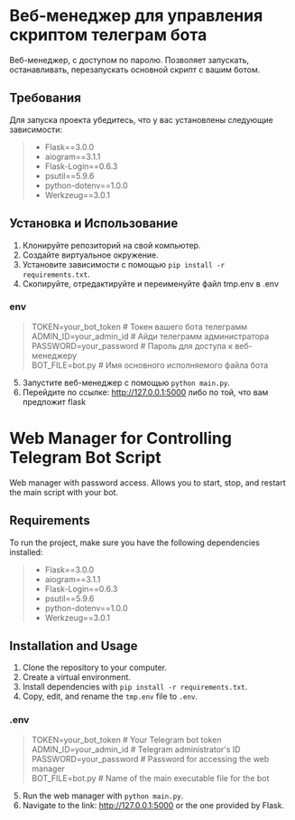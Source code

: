 # Веб-менеджер для управления скриптом телеграм бота

Веб-менеджер, с доступом по паролю.
Позволяет запускать, останавливать, перезапускать основной скрипт с вашим ботом.

## Требования

Для запуска проекта убедитесь, что у вас установлены следующие зависимости:

>- Flask==3.0.0
>- aiogram==3.1.1
>- Flask-Login==0.6.3
>- psutil==5.9.6
>- python-dotenv==1.0.0
>- Werkzeug==3.0.1

## Установка и Использование

1. Клонируйте репозиторий на свой компьютер.
2. Создайте виртуальное окружение.
3. Установите зависимости с помощью `pip install -r requirements.txt`.
4. Скопируйте, отредактируйте и переименуйте файл tmp.env в .env

### env
>TOKEN=your_bot_token  # Токен вашего бота телеграмм  
>ADMIN_ID=your_admin_id  # Айди телеграмм администратора  
>PASSWORD=your_password  # Пароль для доступа к веб-менеджеру  
>BOT_FILE=bot.py # Имя основного исполняемого файла бота  
   
5. Запустите веб-менеджер с помощью `python main.py`.
6. Перейдите по ссылке: http://127.0.0.1:5000 либо по той, что вам предложит flask



# Web Manager for Controlling Telegram Bot Script

Web manager with password access.
Allows you to start, stop, and restart the main script with your bot.

## Requirements

To run the project, make sure you have the following dependencies installed:

>- Flask==3.0.0
>- aiogram==3.1.1
>- Flask-Login==0.6.3
>- psutil==5.9.6
>- python-dotenv==1.0.0
>- Werkzeug==3.0.1

## Installation and Usage

1. Clone the repository to your computer.
2. Create a virtual environment.
3. Install dependencies with `pip install -r requirements.txt`.
4. Copy, edit, and rename the `tmp.env` file to `.env`.

### .env
>TOKEN=your_bot_token  # Your Telegram bot token  
>ADMIN_ID=your_admin_id  # Telegram administrator's ID  
>PASSWORD=your_password  # Password for accessing the web manager  
>BOT_FILE=bot.py  # Name of the main executable file for the bot  

5. Run the web manager with `python main.py`.
6. Navigate to the link: http://127.0.0.1:5000  or the one provided by Flask.
